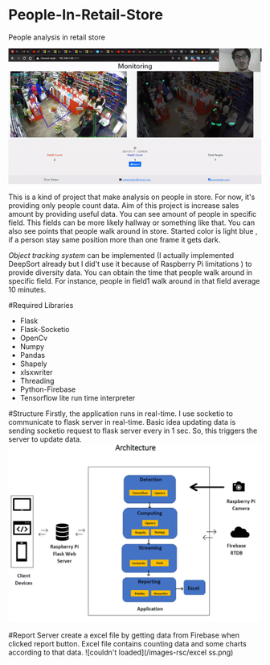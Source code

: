 # People-In-Retail-Store
People analysis in retail store

![couldn't loaded](/images-rsc/app-gif.gif)

This is a kind of project that make analysis on people in store. For now, it's providing only people count data. Aim of this project is increase sales amount by providing  useful data.
 You can see amount of people in specific field. This fields can be more likely hallway or something like that. You can also see points that people walk around in store. Started color 
 is light blue , if a person stay same position more than one frame it gets dark.
 
_Object tracking system_ can be implemented (I actually  implemented DeepSort already but I did't use it because of Raspberry Pi limitations ) to provide diversity data.
You can obtain the time that people walk around in specific field. For instance, people in field1 walk around in that field average 10 minutes. 

#Required Libraries
* Flask
* Flask-Socketio
* OpenCv
* Numpy
* Pandas
* Shapely
* xlsxwriter
* Threading
* Python-Firebase
* Tensorflow lite run time interpreter



#Structure
Firstly, the application runs in real-time. I use socketio to communicate to flask server in real-time. Basic idea updating data is sending socketio request to flask server every in 1 sec. So, this triggers the server to update data.
![couldn't loaded](/images-rsc/architecture.png)

#Report
Server create a excel file by getting data from Firebase when clicked report button. Excel file contains counting data and some charts according to that data.
![couldn't loaded](/images-rsc/excel ss.png)


